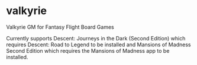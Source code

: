 # valkyrie
Valkyrie GM for Fantasy Flight Board Games

Currently supports Descent: Journeys in the Dark (Second Edition) which requires Descent: Road to Legend to be installed and Mansions of Madness Second Edition which requires the Mansions of Madness app to be installed.

